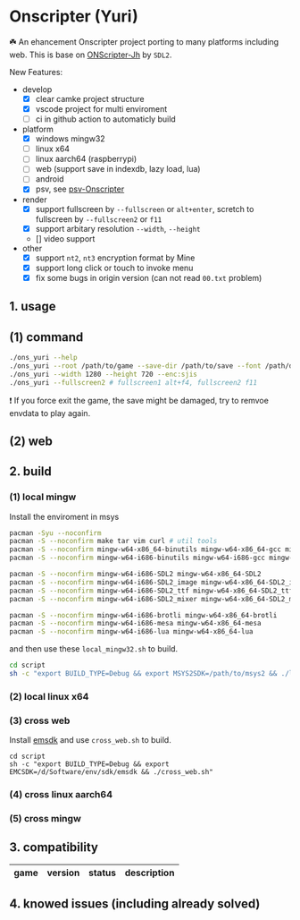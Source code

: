 # Onscripter (Yuri)  

☘️ An ehancement Onscripter project porting to many platforms including web.
This is base on [ONScripter-Jh](https://github.com/jh10001/ONScripter-Jh) by `SDL2`.

New Features:  

- develop
  - [x] clear camke project structure
  - [x] vscode project for multi enviroment
  - [ ] ci in github action to automaticly build  
- platform
  - [x] windows mingw32
  - [ ] linux x64
  - [ ] linux aarch64 (raspberrypi)
  - [ ] web (support save in indexdb, lazy load, lua)
  - [ ] android
  - [x] psv, see [psv-Onscripter](https://github.com/YuriSizuku/psv-OnscripterJH)
- render
  - [x] support fullscreen by `--fullscreen` or `alt+enter`, scretch to fullscreen by `--fullscreen2` or `f11`  
  - [x] support arbitary resolution `--width`, `--height`  
  - [] video support
- other
  - [x] support `nt2`, `nt3` encryption format by Mine
  - [x] support long click or touch to invoke menu  
  - [x] fix some bugs in origin version (can not read `00.txt` problem)  

## 1. usage

## (1) command

``` bash
./ons_yuri --help
./ons_yuri --root /path/to/game --save-dir /path/to/save --font /path/default.ttf
./ons_yuri --width 1280 --height 720 --enc:sjis
./ons_yuri --fullscreen2 # fullscreen1 alt+f4, fullscreen2 f11
```

❗ If you force exit the game, the save might be damaged, try to remvoe envdata to play again.

## (2) web

## 2. build

### (1) local mingw  

Install the enviroment in msys

``` sh
pacman -Syu --noconfirm
pacman -S --noconfirm make tar vim curl # util tools
pacman -S --noconfirm mingw-w64-x86_64-binutils mingw-w64-x86_64-gcc mingw-w64-x86_64-gdb # mingw64 compile tool
pacman -S --noconfirm mingw-w64-i686-binutils mingw-w64-i686-gcc mingw-w64-i686-gdb # mingw32 compile tool

pacman -S --noconfirm mingw-w64-i686-SDL2 mingw-w64-x86_64-SDL2
pacman -S --noconfirm mingw-w64-i686-SDL2_image mingw-w64-x86_64-SDL2_image
pacman -S --noconfirm mingw-w64-i686-SDL2_ttf mingw-w64-x86_64-SDL2_ttf
pacman -S --noconfirm mingw-w64-i686-SDL2_mixer mingw-w64-x86_64-SDL2_mixer

pacman -S --noconfirm mingw-w64-i686-brotli mingw-w64-x86_64-brotli
pacman -S --noconfirm mingw-w64-i686-mesa mingw-w64-x86_64-mesa
pacman -S --noconfirm mingw-w64-i686-lua mingw-w64-x86_64-lua
```

and then use these `local_mingw32.sh` to build.

``` sh
cd script
sh -c "export BUILD_TYPE=Debug && export MSYS2SDK=/path/to/msys2 && ./local_mingw32.sh"
```

### (2) local linux x64

### (3) cross web  

Install [emsdk](https://github.com/emscripten-core/emsdk) and use `cross_web.sh` to build.  

``` shell
cd script
sh -c "export BUILD_TYPE=Debug && export EMCSDK=/d/Software/env/sdk/emsdk && ./cross_web.sh"
```

### (4) cross linux aarch64

### (5) cross mingw

## 3. compatibility  

|game|version|status|description|
|----|-------|------|-----------|

## 4. knowed issues (including already solved)  
